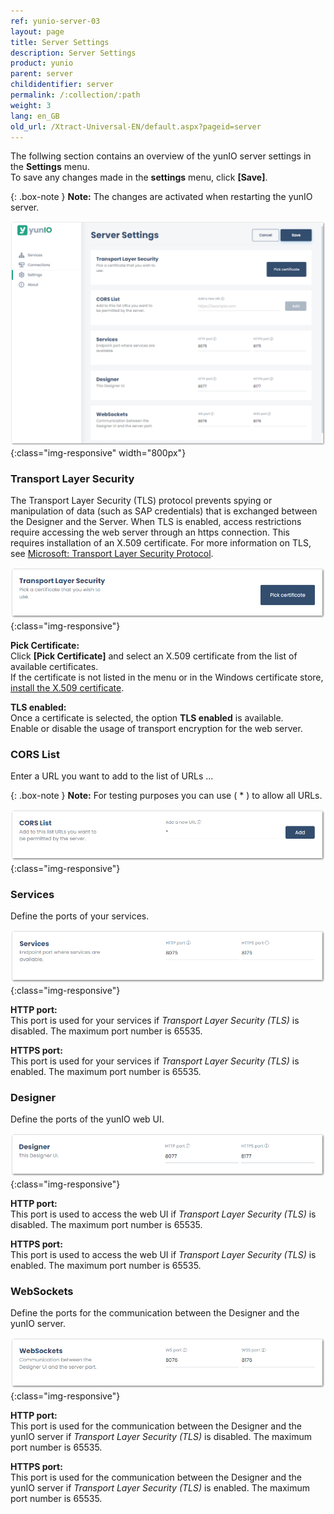```yaml
---
ref: yunio-server-03
layout: page
title: Server Settings
description: Server Settings
product: yunio
parent: server
childidentifier: server
permalink: /:collection/:path
weight: 3
lang: en_GB
old_url: /Xtract-Universal-EN/default.aspx?pageid=server
---
```


The follwing section contains an overview of the yunIO server settings in the **Settings** menu. <br>
To save any changes made in the **settings** menu, click **[Save]**.

{: .box-note }
**Note:** The changes are activated when restarting the yunIO server.

![Server-Settings](/img/content/yunio/Server-settings.png){:class="img-responsive" width="800px"}


### Transport Layer Security

The Transport Layer Security (TLS) protocol prevents spying or manipulation of data (such as SAP credentials) that is exchanged between the Designer and the Server.
When TLS is enabled, access restrictions require accessing the web server through an https connection. This requires installation of an X.509 certificate.
For more information on TLS, see [Microsoft: Transport Layer Security Protocol](https://docs.microsoft.com/en-us/windows/win32/secauthn/transport-layer-security-protocol).

![TransportLayerSecurity](/img/content/yunio/Settings_transportlayersecurity.png){:class="img-responsive"}

**Pick Certificate:**<br>
Click **[Pick Certificate]** and select an X.509 certificate from the list of available certificates.<br>
If the certificate is not listed in the menu or in the Windows certificate store, [install the X.509 certificate](./install-x.509-Certificate).

**TLS enabled:**<br>
Once a certificate is selected, the option **TLS enabled** is available.<br>
Enable or disable the usage of transport encryption for the web server.

### CORS List

Enter a URL you want to add to the list of URLs ...

{: .box-note }
**Note:** For testing purposes you can use ( * ) to allow all URLs.

![CORS-List](/img/content/yunio/Settings_corslist.png){:class="img-responsive"}

### Services

Define the ports of your services. 

![Services](/img/content/yunio/Settings_services.png){:class="img-responsive"}

**HTTP port:**<br>
This port is used for your services if *Transport Layer Security (TLS)* is disabled. The maximum port number is 65535.

**HTTPS port:**<br>
This port is used for your services if *Transport Layer Security (TLS)* is enabled. The maximum port number is 65535.


### Designer

Define the ports of the yunIO web UI. 

![Designer](/img/content/yunio/Settings_designer.png){:class="img-responsive"}

**HTTP port:**<br>
This port is used to access the web UI if *Transport Layer Security (TLS)* is disabled. The maximum port number is 65535.

**HTTPS port:**<br>
This port is used to access the web UI if *Transport Layer Security (TLS)* is enabled. The maximum port number is 65535.


### WebSockets

Define the ports for the communication between the Designer and the yunIO server. 

![WebSockets](/img/content/yunio/Settings_websockets.png){:class="img-responsive"}

**HTTP port:**<br>
This port is used for the communication between the Designer and the yunIO server if *Transport Layer Security (TLS)* is disabled. The maximum port number is 65535.

**HTTPS port:**<br>
This port is used for the communication between the Designer and the yunIO server if *Transport Layer Security (TLS)* is enabled. The maximum port number is 65535.